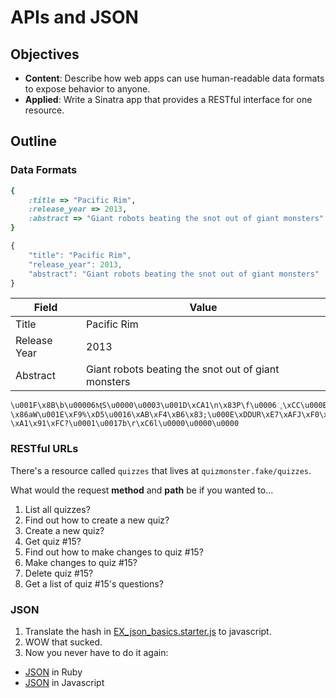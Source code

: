 # APIs and JSON

## Objectives

- **Content**: Describe how web apps can use human-readable data formats to
  expose behavior to anyone.
- **Applied**: Write a Sinatra app that provides a RESTful interface for one resource.

## Outline

### Data Formats

```ruby
{
    :title => "Pacific Rim",
    :release_year => 2013,
    :abstract => "Giant robots beating the snot out of giant monsters"
}
```

```javascript
{
    "title": "Pacific Rim",
    "release_year": 2013,
    "abstract": "Giant robots beating the snot out of giant monsters"
}
```

Field | Value
-- | --
Title | Pacific Rim
Release Year | 2013
Abstract | Giant robots beating the snot out of giant monsters

```
\u001F\x8B\b\u00006ӍS\u0000\u0003\u001D\xCA1\n\x83P\f\u0006ૄ\xCC\u000E\xDAn^\xC0\xB5\xF4\u0002\x92\xF7\x88\u001A\xD0\u0017H\xFE\u000E\xA5\xF4\xEE\x8A÷}?\x86aW\u001E\xF9%\xD5\u0016\xAB\xF4\xB6\x83;\u000E\xDDUR\xE7\xAFJ\xF0\xF8\xE8\x87g\xC7R\u0012!\u0015W\x9EL\u001A(\xBC8\x92\x8A\n\xAC\xAD\x84M)\x9B\x83\xFCsYh\xBD\xD3\xE1-\xA1\x91\xFC?\u0001\u0017b\r\xC6l\u0000\u0000\u0000
```

### RESTful URLs

There's a resource called `quizzes` that lives at `quizmonster.fake/quizzes`.

What would the request **method** and **path** be if you wanted to...

1. List all quizzes?
2. Find out how to create a new quiz?
3. Create a new quiz?
4. Get quiz #15?
5. Find out how to make changes to quiz #15?
6. Make changes to quiz #15?
7. Delete quiz #15?
8. Get a list of quiz #15's questions?

### JSON

1. Translate the hash in [EX_json_basics.starter.js](EX_json_basics.starter.js) to javascript.
2. WOW that sucked.
3. Now you never have to do it again:
  - [JSON](http://www.ruby-doc.org/stdlib/libdoc/json/rdoc/JSON.html) in Ruby
  - [JSON](https://developer.mozilla.org/en-US/docs/Web/JavaScript/Reference/Global_Objects/JSON) in Javascript
